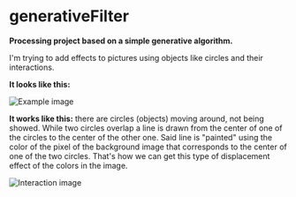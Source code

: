 # generativeFilter

**Processing project based on a simple generative algorithm.**

I'm trying to add effects to pictures using objects like circles and their interactions.

**It looks like this:**

![Example image](https://github.com/nachC/generativeFilter/blob/master/readme-images/comparison1.jpg)

**It works like this:** there are circles (objects) moving around, not being showed. While two circles overlap a line is drawn from the center
of one of the circles to the center of the other one. Said line is "painted" using the color of the pixel of the background image that
corresponds to the center of one of the two circles. That's how we can get this type of displacement effect of the colors in the image.

![Interaction image](https://github.com/nachC/generativeFilter/blob/master/readme-images/interaction.jpg)

